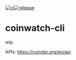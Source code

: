 [![ci](https://github.com/icydigital/coinwatch-cli/workflows/ci/badge.svg)](https://github.com/icydigital/coinwatch-cli/actions)[![release](https://github.com/icydigital/coinwatch-cli/workflows/release/badge.svg)](https://github.com/icydigital/coinwatch-cli/actions)

# coinwatch-cli

wip


APIs:
https://coindar.org/en/api

<!-- **old**
- Coinapi test_get_exchanges_coinapi_200
- Nomics test_get_exchanges_nomics_200
- Messari test_get_exchanges_messari_200 -->
